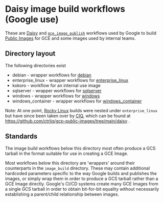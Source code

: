# Daisy image build workflows (Google use)

These are [Daisy] and [`gce_image_publish`] workflows used by Google to build
[Public Images] for GCE and some images used by internal teams.

[Daisy]: https://github.com/GoogleCloudPlatform/compute-daisy/tree/master/docs
[`gce_image_publish`]: https://github.com/GoogleCloudPlatform/compute-image-tools/#image-publish
[Public Images]: https://cloud.google.com/compute/docs/images#os-compute-support

## Directory layout

The following directories exist

* debian - wrapper workflows for [debian](../image_build/debian)
* enterprise\_linux - wrapper workflows for
  [enterprise\_linux](../image_build/enterprise_linux)
* kokoro - workflow for an internal use image
* sqlserver - wrapper workflows for [sqlserver](../image_build/sqlserver)
* windows - wrapper workflows for [windows](../image_build/windows)
* windows\_container - wrapper workflows for
  [windows\_container](../image_build/sqlserver)

Note: At one point, [Rocky Linux](https://rockylinux.org/)
builds were nested under `enterprise_linux` but have since been taken over by
[CIQ](https://ciq.com/), which can be found at
https://github.com/ctrliq/gcp-public-images/tree/main/daisy .

## Standards

The image build workflows below this directory most often produce a GCS tarball
in the format suitable for use in creating a GCE Image.

Most workflows below this directory are 'wrappers' around their counterparts in
the `image_build` directory. These may contain additional hardcoded parameters
specific to the way Google builds and publishes the images, or simply wrap them
in order to produce a GCS tarball rather than a GCE Image directly. Google's
CI/CD systems create many GCE Images from a single GCS tarball in order to
obtain bit-for-bit equality without necessarily establishing a parent/child
relationship between images.
